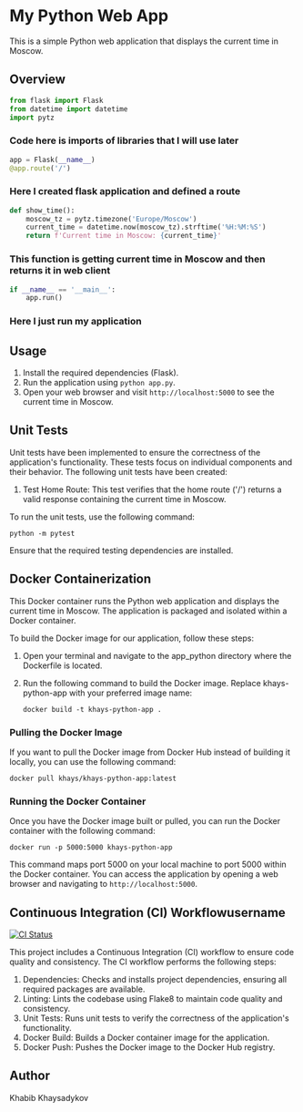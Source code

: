 # My Python Web App

This is a simple Python web application that displays the current time in Moscow.

## Overview

``` python
from flask import Flask
from datetime import datetime
import pytz
```

### Code here is imports of libraries that I will use later

``` python
app = Flask(__name__)
@app.route('/')
```

### Here I created flask application and defined a route

```python
def show_time():
    moscow_tz = pytz.timezone('Europe/Moscow')
    current_time = datetime.now(moscow_tz).strftime('%H:%M:%S')
    return f'Current time in Moscow: {current_time}'
```

### This function is getting current time in Moscow and then returns it in web client

``` python
if __name__ == '__main__':
    app.run()
```

### Here I just run my application  

## Usage

1. Install the required dependencies (Flask).
2. Run the application using `python app.py`.
3. Open your web browser and visit `http://localhost:5000` to see the current time in Moscow.

## Unit Tests

Unit tests have been implemented to ensure the correctness of the application's functionality. These tests focus on individual components and their behavior. The following unit tests have been created:

1. Test Home Route: This test verifies that the home route ('/') returns a valid response containing the current time in Moscow.

To run the unit tests, use the following command:

`python -m pytest`

Ensure that the required testing dependencies are installed.

## Docker Containerization

This Docker container runs the Python web application and displays the current time in Moscow. The application is packaged and isolated within a Docker container.

To build the Docker image for our application, follow these steps:

1. Open your terminal and navigate to the app_python directory where the Dockerfile is located.

2. Run the following command to build the Docker image. Replace khays-python-app with your preferred image name:

    `docker build -t khays-python-app .`

### Pulling the Docker Image

If you want to pull the Docker image from Docker Hub instead of building it locally, you can use the following command:

`docker pull khays/khays-python-app:latest`

### Running the Docker Container

Once you have the Docker image built or pulled, you can run the Docker container with the following command:

`docker run -p 5000:5000 khays-python-app`

This command maps port 5000 on your local machine to port 5000 within the Docker container. You can access the application by opening a web browser and navigating to `http://localhost:5000`.

## Continuous Integration (CI) Workflowusername

[![CI Status](https://github.com/KhaysK/core-course-labs/workflows/CI/badge.svg)](https://github.com/KhaysK/core-course-labs/actions)

This project includes a Continuous Integration (CI) workflow to ensure code quality and consistency. The CI workflow performs the following steps:

1. Dependencies: Checks and installs project dependencies, ensuring all required packages are available.
2. Linting: Lints the codebase using Flake8 to maintain code quality and consistency.
3. Unit Tests: Runs unit tests to verify the correctness of the application's functionality.
4. Docker Build: Builds a Docker container image for the application.
5. Docker Push: Pushes the Docker image to the Docker Hub registry.

## Author

Khabib Khaysadykov
